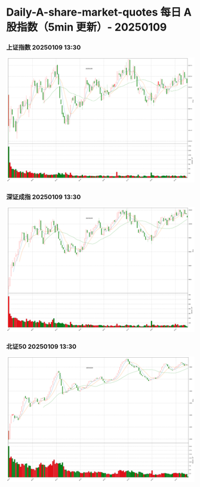 
# Daily-A-share-market-quotes 每日 A 股指数（5min 更新）- 20250109

### 上证指数 20250109 13:30
![](./fig/2025/1/20250109-sh000001.png)

### 深证成指 20250109 13:30
![](./fig/2025/1/20250109-sz399001.png)

### 北证50 20250109 13:30
![](./fig/2025/1/20250109-bj899050.png)
